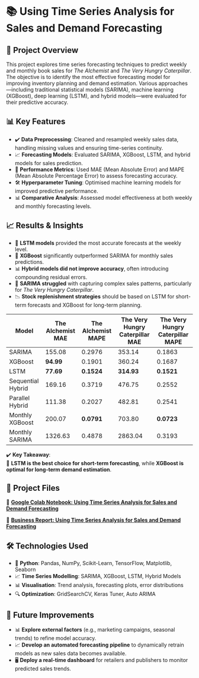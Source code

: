 # 📚 Using Time Series Analysis for Sales and Demand Forecasting

## 📌 Project Overview  

This project explores time series forecasting techniques to predict weekly and monthly book sales for *The Alchemist* and *The Very Hungry Caterpillar*. The objective is to identify the most effective forecasting model for improving inventory planning and demand estimation. Various approaches—including traditional statistical models (SARIMA), machine learning (XGBoost), deep learning (LSTM), and hybrid models—were evaluated for their predictive accuracy.  

## 📊 Key Features  

- ✔️ **Data Preprocessing**: Cleaned and resampled weekly sales data, handling missing values and ensuring time-series continuity.  
- 📈 **Forecasting Models**: Evaluated SARIMA, XGBoost, LSTM, and hybrid models for sales prediction.  
- 📌 **Performance Metrics**: Used MAE (Mean Absolute Error) and MAPE (Mean Absolute Percentage Error) to assess forecasting accuracy.  
- 🛠 **Hyperparameter Tuning**: Optimised machine learning models for improved predictive performance.  
- 📊 **Comparative Analysis**: Assessed model effectiveness at both weekly and monthly forecasting levels.  

## 📈 Results & Insights  

- 🚀 **LSTM models** provided the most accurate forecasts at the weekly level.  
- 📌 **XGBoost** significantly outperformed SARIMA for monthly sales predictions.  
- 📊 **Hybrid models did not improve accuracy**, often introducing compounding residual errors.  
- 🤖 **SARIMA struggled** with capturing complex sales patterns, particularly for *The Very Hungry Caterpillar*.  
- 📉 **Stock replenishment strategies** should be based on LSTM for short-term forecasts and XGBoost for long-term planning.  

| Model | The Alchemist MAE | The Alchemist MAPE | The Very Hungry Caterpillar MAE | The Very Hungry Caterpillar MAPE |
|--------|-----------------|----------------|-----------------------------|-----------------------------|
| SARIMA | 155.08 | 0.2976 | 353.14 | 0.1863 |
| XGBoost | **94.99** | 0.1901 | 360.24 | 0.1687 |
| LSTM | **77.69** | **0.1524** | **314.93** | **0.1521** |
| Sequential Hybrid | 169.16 | 0.3719 | 476.75 | 0.2552 |
| Parallel Hybrid | 111.38 | 0.2027 | 482.81 | 0.2541 |
| Monthly XGBoost | 200.07 | **0.0791** | 703.80 | **0.0723** |
| Monthly SARIMA | 1326.63 | 0.4878 | 2863.04 | 0.3193 |

✔️ **Key Takeaway**:  
📌 **LSTM is the best choice for short-term forecasting**, while **XGBoost is optimal for long-term demand estimation**.  

## 📂 Project Files  

📄 **[Google Colab Notebook: Using Time Series Analysis for Sales and Demand Forecasting](./Using_Time_Series_Analysis_for_Sales_and_Demand_Forecasting_Notebook.ipynb)**

📑 **[Business Report: Using Time Series Analysis for Sales and Demand Forecasting](./Using%20Time%20Series%20Analysis%20For%20Sales%20and%20Demand%20Forecasting%20Report.pdf)**

## 🛠 Technologies Used  

- 🐍 **Python**: Pandas, NumPy, Scikit-Learn, TensorFlow, Matplotlib, Seaborn  
- 📈 **Time Series Modelling**: SARIMA, XGBoost, LSTM, Hybrid Models  
- 📊 **Visualisation**: Trend analysis, forecasting plots, error distributions  
- 🔍 **Optimization**: GridSearchCV, Keras Tuner, Auto ARIMA  

## 🔮 Future Improvements  

- 📊 **Explore external factors** (e.g., marketing campaigns, seasonal trends) to refine model accuracy.  
- 📈 **Develop an automated forecasting pipeline** to dynamically retrain models as new sales data becomes available.  
- 🖥️ **Deploy a real-time dashboard** for retailers and publishers to monitor predicted sales trends.  
